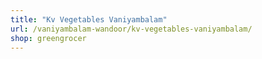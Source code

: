 ```yaml
---
title: "Kv Vegetables Vaniyambalam"
url: /vaniyambalam-wandoor/kv-vegetables-vaniyambalam/
shop: greengrocer
---
```


